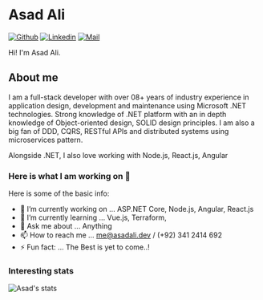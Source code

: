 # Asad Ali

[![Github](https://img.shields.io/github/followers/asadalidev?label=Follow&style=social)](https://github.com/asadalidev)
[![Linkedin](https://img.shields.io/badge/-Asad%20Ali-blue?style=flat-square&logo=linkedin&logoColor=white&link=)](https://www.linkedin.com/in/asadalidev)
[![Mail](https://img.shields.io/badge/-asadali4692@gmail.com-gray?style=flat-square&logo=gmail&logoColor=red&link=)](mailto:asadali4692@gmail.com)

Hi! I'm Asad Ali.

## About me 
I am a full-stack developer with over 08+ years of industry
experience in application design, development and maintenance
using Microsoft .NET technologies. Strong knowledge of .NET
platform with an in depth knowledge of Object-oriented design,
SOLID design principles. I am also a big fan of DDD, CQRS,
RESTful APIs and distributed systems using microservices
pattern.

Alongside .NET, I also love working with Node.js, React.js, Angular

### Here is what I am working on 👋

Here is some of the basic info:

- 🔭 I’m currently working on ... ASP.NET Core, Node.js, Angular, React.js
- 🌱 I’m currently learning ... Vue.js, Terraform, 
- 💬 Ask me about ... Anything
- 📫 How to reach me ... me@asadali.dev / (+92) 341 2414 692
- ⚡ Fun fact: ... The Best is yet to come..!

### Interesting stats

![Asad's stats](https://github-readme-stats.vercel.app/api?username=asadalidev&show_icons=true)
